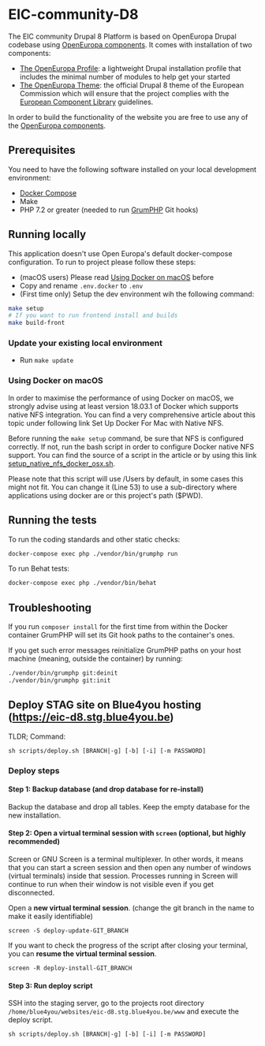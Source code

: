 # EIC-community-D8

The EIC community Drupal 8 Platform is based on OpenEuropa Drupal codebase using
[OpenEuropa components](https://github.com/openeuropa/documentation/blob/master/docs/openeuropa-components.md). It comes
with installation of two components:

- [The OpenEuropa Profile](https://github.com/openeuropa/oe_profile):
  a lightweight Drupal installation profile that includes the minimal number of modules to help get your started
- [The OpenEuropa Theme](https://github.com/openeuropa/oe_theme): the official Drupal 8 theme of the European Commission
  which will ensure that the project complies with
  the [European Component Library](https://github.com/ec-europa/europa-component-library)
  guidelines.

In order to build the functionality of the website you are free to use any of the
[OpenEuropa components](https://github.com/openeuropa/openeuropa/blob/master/docs/openeuropa-components.md).

## Prerequisites

You need to have the following software installed on your local development environment:

* [Docker Compose](https://docs.docker.com/compose/install)
* Make
* PHP 7.2 or greater (needed to run [GrumPHP](https://github.com/phpro/grumphp) Git hooks)

## Running locally

This application doesn't use Open Europa's default docker-compose configuration.
To run to project please follow these steps:
- (macOS users) Please read [Using Docker on macOS](#using-docker-on-macos) before
- Copy and rename `.env.docker` to `.env`
- (First time only) Setup the dev environment wih the following command:
````bash
make setup
# If you want to run frontend install and builds
make build-front
````

### Update your existing local environment
- Run `make update`

### Using Docker on macOS
In order to maximise the performance of using Docker on macOS, we strongly advise using at least version 18.03.1 of Docker which supports native NFS integration. You can find a very comprehensive article about this topic under following link Set Up Docker For Mac with Native NFS.

Before running the `make setup` command, be sure that NFS is configured correctly. If not, run the bash script in order to configure Docker native NFS support.
You can find the source of a script in the article or by using this link [setup_native_nfs_docker_osx.sh](https://gist.githubusercontent.com/seanhandley/7dad300420e5f8f02e7243b7651c6657/raw/fdd77fe66cf9ce893fa0175d735cbede2bb065e4/setup_native_nfs_docker_osx.sh).

Please note that this script will use /Users by default, in some cases this might not fit. You can change it (Line 53) to use a sub-directory where applications using docker are or this project's path ($PWD).
## Running the tests

To run the coding standards and other static checks:

```bash
docker-compose exec php ./vendor/bin/grumphp run
```

To run Behat tests:

```bash
docker-compose exec php ./vendor/bin/behat
```

## Troubleshooting

If you run `composer install` for the first time from within the Docker container GrumPHP will set its Git hook paths to
the container's ones.

If you get such error messages reinitialize GrumPHP paths on your host machine
(meaning, outside the container) by running:

```bash
./vendor/bin/grumphp git:deinit
./vendor/bin/grumphp git:init
```
## Deploy STAG site on Blue4you hosting (https://eic-d8.stg.blue4you.be)

TLDR; Command:

```shell
sh scripts/deploy.sh [BRANCH|-g] [-b] [-i] [-m PASSWORD]
```

### Deploy steps

#### Step 1: Backup database (and drop database for re-install)

Backup the database and drop all tables. Keep the empty database for the new installation.

#### Step 2: Open a virtual terminal session with `screen` (optional, but highly recommended)

Screen or GNU Screen is a terminal multiplexer. In other words, it means that you can start a screen session and then
open any number of windows (virtual terminals) inside that session. Processes running in Screen will continue to run
when their window is not visible even if you get disconnected.

Open a **new virtual terminal session**. (change the git branch in the name to make it easily identifiable)

```shell
screen -S deploy-update-GIT_BRANCH
```

If you want to check the progress of the script after closing your terminal, you can **resume the virtual terminal
session**.

```shell
screen -R deploy-install-GIT_BRANCH
```

#### Step 3: Run deploy script

SSH into the staging server, go to the projects root directory `/home/blue4you/websites/eic-d8.stg.blue4you.be/www` and
execute the deploy script.

```shell
sh scripts/deploy.sh [BRANCH|-g] [-b] [-i] [-m PASSWORD]
```

